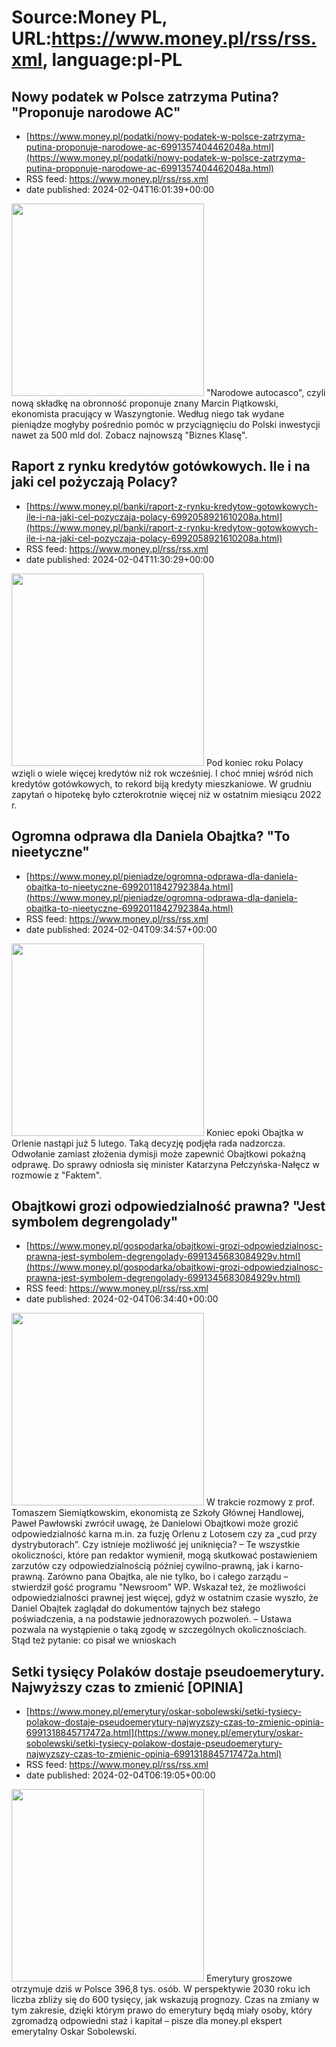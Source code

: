 # Source:Money PL, URL:https://www.money.pl/rss/rss.xml, language:pl-PL

## Nowy podatek w Polsce zatrzyma Putina? "Proponuje narodowe AC"
 - [https://www.money.pl/podatki/nowy-podatek-w-polsce-zatrzyma-putina-proponuje-narodowe-ac-6991357404462048a.html](https://www.money.pl/podatki/nowy-podatek-w-polsce-zatrzyma-putina-proponuje-narodowe-ac-6991357404462048a.html)
 - RSS feed: https://www.money.pl/rss/rss.xml
 - date published: 2024-02-04T16:01:39+00:00

<img src="https://i.wpimg.pl/308x/filerepo.grupawp.pl/api/v1/display/embed/f2752260-98d0-47bc-849c-a43c0a309252" width="308" /> "Narodowe autocasco", czyli nową składkę na obronność proponuje znany Marcin Piątkowski, ekonomista pracujący w Waszyngtonie. Według niego tak wydane pieniądze mogłyby pośrednio pomóc w przyciągnięciu do Polski inwestycji nawet za 500 mld dol. Zobacz najnowszą "Biznes Klasę".

## Raport z rynku kredytów gotówkowych. Ile i na jaki cel pożyczają Polacy?
 - [https://www.money.pl/banki/raport-z-rynku-kredytow-gotowkowych-ile-i-na-jaki-cel-pozyczaja-polacy-6992058921610208a.html](https://www.money.pl/banki/raport-z-rynku-kredytow-gotowkowych-ile-i-na-jaki-cel-pozyczaja-polacy-6992058921610208a.html)
 - RSS feed: https://www.money.pl/rss/rss.xml
 - date published: 2024-02-04T11:30:29+00:00

<img src="https://i.wpimg.pl/308x/filerepo.grupawp.pl/api/v1/display/embed/5ff77cd7-5c07-4cf4-b40c-ab8a077ed115" width="308" /> Pod koniec roku Polacy wzięli o wiele więcej kredytów niż rok wcześniej. I choć mniej wśród nich kredytów gotówkowych, to rekord biją kredyty mieszkaniowe. W grudniu zapytań o hipotekę było czterokrotnie więcej niż w ostatnim miesiącu 2022 r.

## Ogromna odprawa dla Daniela Obajtka? "To nieetyczne"
 - [https://www.money.pl/pieniadze/ogromna-odprawa-dla-daniela-obajtka-to-nieetyczne-6992011842792384a.html](https://www.money.pl/pieniadze/ogromna-odprawa-dla-daniela-obajtka-to-nieetyczne-6992011842792384a.html)
 - RSS feed: https://www.money.pl/rss/rss.xml
 - date published: 2024-02-04T09:34:57+00:00

<img src="https://i.wpimg.pl/308x/filerepo.grupawp.pl/api/v1/display/embed/5cc3dda3-112f-46f4-96ef-c2f3ab225a51" width="308" /> Koniec epoki Obajtka w Orlenie nastąpi już 5 lutego. Taką decyzję podjęła rada nadzorcza. Odwołanie zamiast złożenia dymisji może zapewnić Obajtkowi pokaźną odprawę. Do sprawy odniosła się minister Katarzyna Pełczyńska-Nałęcz w rozmowie z "Faktem".

## Obajtkowi grozi odpowiedzialność prawna? "Jest symbolem degrengolady"
 - [https://www.money.pl/gospodarka/obajtkowi-grozi-odpowiedzialnosc-prawna-jest-symbolem-degrengolady-6991345683084929v.html](https://www.money.pl/gospodarka/obajtkowi-grozi-odpowiedzialnosc-prawna-jest-symbolem-degrengolady-6991345683084929v.html)
 - RSS feed: https://www.money.pl/rss/rss.xml
 - date published: 2024-02-04T06:34:40+00:00

<img src="https://i.wpimg.pl/308x/wptv-upload-api.wpcdn.pl/dd547c5f-100d-45d0-8ddb-8a8c77a2ab07.jpg" width="308" /> W trakcie rozmowy z prof. Tomaszem Siemiątkowskim, ekonomistą ze Szkoły Głównej Handlowej, Paweł Pawłowski zwrócił uwagę, że Danielowi Obajtkowi może grozić odpowiedzialność karna m.in. za fuzję Orlenu z Lotosem czy za „cud przy dystrybutorach”. Czy istnieje możliwość jej uniknięcia? – Te wszystkie okoliczności, które pan redaktor wymienił, mogą skutkować postawieniem zarzutów czy odpowiedzialnością później cywilno-prawną, jak i karno-prawną. Zarówno pana Obajtka, ale nie tylko, bo i całego zarządu – stwierdził gość programu "Newsroom" WP. Wskazał też, że możliwości odpowiedzialności prawnej jest więcej, gdyż w ostatnim czasie wyszło, że Daniel Obajtek zaglądał do dokumentów tajnych bez stałego poświadczenia, a na podstawie jednorazowych pozwoleń. – Ustawa pozwala na wystąpienie o taką zgodę w szczególnych okolicznościach. Stąd też pytanie: co pisał we wnioskach

## Setki tysięcy Polaków dostaje pseudoemerytury. Najwyższy czas to zmienić [OPINIA]
 - [https://www.money.pl/emerytury/oskar-sobolewski/setki-tysiecy-polakow-dostaje-pseudoemerytury-najwyzszy-czas-to-zmienic-opinia-6991318845717472a.html](https://www.money.pl/emerytury/oskar-sobolewski/setki-tysiecy-polakow-dostaje-pseudoemerytury-najwyzszy-czas-to-zmienic-opinia-6991318845717472a.html)
 - RSS feed: https://www.money.pl/rss/rss.xml
 - date published: 2024-02-04T06:19:05+00:00

<img src="https://i.wpimg.pl/308x/filerepo.grupawp.pl/api/v1/display/embed/4ffb78a6-4ba3-4d14-b43c-c0e7fdc7fe01" width="308" /> Emerytury groszowe otrzymuje dziś w Polsce 396,8 tys. osób. W perspektywie 2030 roku ich liczba zbliży się do 600 tysięcy, jak wskazują prognozy. Czas na zmiany w tym zakresie, dzięki którym prawo do emerytury będą miały osoby, który zgromadzą odpowiedni staż i kapitał – pisze dla money.pl ekspert emerytalny Oskar Sobolewski.

